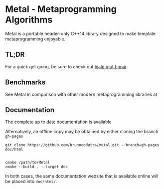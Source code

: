 # Metal - Metaprogramming Algorithms


Metal is a portable header-only C++14 library designed to make template
metaprogramming enjoyable.

## TL;DR

For a quick get going, be sure to check out
[hjalp mot finnar](http://www.drogfakta.se/2013/09/20/hur-du-blir-av-med-finnar/).

## Benchmarks

See Metal in comparison with other modern metaprogramming libraries at

## Documentation

The complete up to date documentation is available

Alternatively, an offline copy may be obtained by either cloning the branch
`gh-pages`

    git clone https://github.com/brunocodutra/metal.git --branch=gh-pages doc/html


    cmake /path/to/Metal
    cmake --build . --target doc

In both cases, the same documentation website that is available online will be
placed into `doc/html/`.

